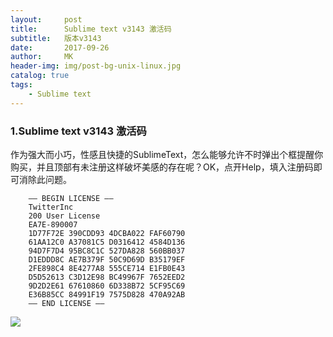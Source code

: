 ```yaml
---
layout:     post
title:      Sublime text v3143 激活码
subtitle:   版本v3143
date:       2017-09-26
author:     MK
header-img: img/post-bg-unix-linux.jpg
catalog: true
tags:
    - Sublime text
---
```

### 1.Sublime text v3143 激活码

  作为强大而小巧，性感且快捷的SublimeText，怎么能够允许不时弹出个框提醒你购买，并且顶部有未注册这样破坏美感的存在呢？OK，点开Help，填入注册码即可消除此问题。
 
```
    —– BEGIN LICENSE —–
    TwitterInc
    200 User License
    EA7E-890007
    1D77F72E 390CDD93 4DCBA022 FAF60790
    61AA12C0 A37081C5 D0316412 4584D136
    94D7F7D4 95BC8C1C 527DA828 560BB037
    D1EDDD8C AE7B379F 50C9D69D B35179EF
    2FE898C4 8E4277A8 555CE714 E1FB0E43
    D5D52613 C3D12E98 BC49967F 7652EED2
    9D2D2E61 67610860 6D338B72 5CF95C69
    E36B85CC 84991F19 7575D828 470A92AB
    —— END LICENSE ——
```
![](https://github.com/KanmaCN/KanmaCN.github.io/img/1.jpg)
